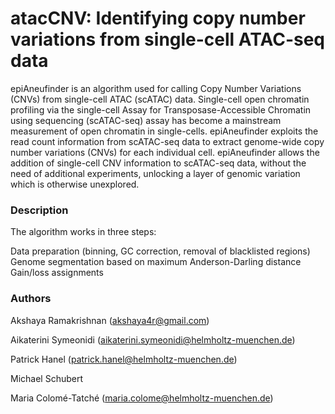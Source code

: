 # atacCNV: Identifying copy number variations from single-cell ATAC-seq data
epiAneufinder is an algorithm used for calling Copy Number Variations (CNVs) from single-cell ATAC (scATAC) data. Single-cell open chromatin profiling via the single-cell Assay for Transposase-Accessible Chromatin using sequencing (scATAC-seq) assay has become a mainstream measurement of open chromatin in single-cells. epiAneufinder exploits the read count information from scATAC-seq data to extract genome-wide copy number variations (CNVs) for each individual cell. epiAneufinder allows the addition of single-cell CNV information to scATAC-seq data, without the need of additional experiments, unlocking a layer of genomic variation which is otherwise unexplored.

### Description
The algorithm works in three steps:

Data preparation (binning, GC correction, removal of blacklisted regions)
Genome segmentation based on maximum Anderson-Darling distance
Gain/loss assignments


### Authors

Akshaya Ramakrishnan (akshaya4r@gmail.com)

Aikaterini Symeonidi (aikaterini.symeonidi@helmholtz-muenchen.de)

Patrick Hanel (patrick.hanel@helmholtz-muenchen.de)

Michael Schubert

Maria Colomé-Tatché (maria.colome@helmholtz-muenchen.de)

